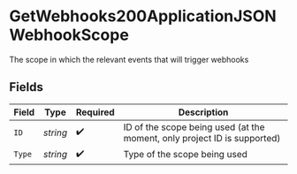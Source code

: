 # GetWebhooks200ApplicationJSONWebhookScope

The scope in which the relevant events that will trigger webhooks


## Fields

| Field                                                                    | Type                                                                     | Required                                                                 | Description                                                              |
| ------------------------------------------------------------------------ | ------------------------------------------------------------------------ | ------------------------------------------------------------------------ | ------------------------------------------------------------------------ |
| `ID`                                                                     | *string*                                                                 | :heavy_check_mark:                                                       | ID of the scope being used (at the moment, only project ID is supported) |
| `Type`                                                                   | *string*                                                                 | :heavy_check_mark:                                                       | Type of the scope being used                                             |